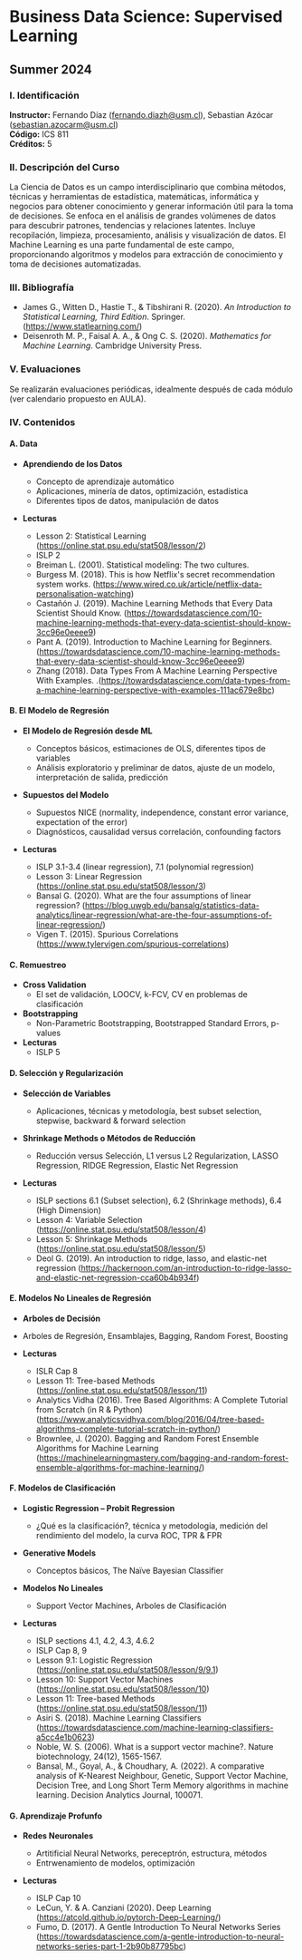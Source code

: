 # Business Data Science: Supervised Learning
## Summer 2024

### I. Identificación
**Instructor:** Fernando Díaz (fernando.diazh@usm.cl), Sebastian Azócar (sebastian.azocarm@usm.cl)  
**Código:** ICS 811  
**Créditos:** 5

### II. Descripción del Curso
La Ciencia de Datos es un campo interdisciplinario que combina métodos, técnicas y herramientas de estadística, matemáticas, informática y negocios para obtener conocimiento y generar información útil para la toma de decisiones. Se enfoca en el análisis de grandes volúmenes de datos para descubrir patrones, tendencias y relaciones latentes. Incluye recopilación, limpieza, procesamiento, análisis y visualización de datos. El Machine Learning es una parte fundamental de este campo, proporcionando algoritmos y modelos para extracción de conocimiento y toma de decisiones automatizadas.

### III. Bibliografía
- James G., Witten D., Hastie T., & Tibshirani R. (2020). _An Introduction to Statistical Learning, Third Edition_. Springer. (https://www.statlearning.com/)
- Deisenroth M. P., Faisal A. A., & Ong C. S. (2020). _Mathematics for Machine Learning_. Cambridge University Press.

### V. Evaluaciones
  Se realizarán evaluaciones periódicas, idealmente después de cada módulo (ver calendario propuesto en AULA).
  
### IV. Contenidos

#### A. Data
- **Aprendiendo de los Datos**
  - Concepto de aprendizaje automático
  - Aplicaciones, minería de datos, optimización, estadística
  - Diferentes tipos de datos, manipulación de datos

- **Lecturas**
  - Lesson 2: Statistical Learning (https://online.stat.psu.edu/stat508/lesson/2)
  - ISLP 2
  - Breiman L. (2001). Statistical modeling: The two cultures.
  - Burgess M. (2018). This is how Netflix's secret recommendation system works. (https://www.wired.co.uk/article/netflix-data-personalisation-watching)
  - Castañón J. (2019). Machine Learning Methods that Every Data Scientist Should Know. (https://towardsdatascience.com/10-machine-learning-methods-that-every-data-scientist-should-know-3cc96e0eeee9)
  - Pant A. (2019). Introduction to Machine Learning for Beginners. (https://towardsdatascience.com/10-machine-learning-methods-that-every-data-scientist-should-know-3cc96e0eeee9)
  - Zhang (2018). Data Types From A Machine Learning Perspective With Examples. .(https://towardsdatascience.com/data-types-from-a-machine-learning-perspective-with-examples-111ac679e8bc)

#### B. El Modelo de Regresión
- **El Modelo de Regresión desde ML**
  - Conceptos básicos, estimaciones de OLS, diferentes tipos de variables
  - Análisis exploratorio y preliminar de datos, ajuste de un modelo, interpretación de salida, predicción

- **Supuestos del Modelo**
  - Supuestos NICE (normality, independence, constant error variance, expectation of the error)
  - Diagnósticos, causalidad versus correlación, confounding factors

- **Lecturas**
  - ISLP 3.1-3.4 (linear regression), 7.1 (polynomial regression)
  - Lesson 3: Linear Regression (https://online.stat.psu.edu/stat508/lesson/3)
  - Bansal G. (2020). What are the four assumptions of linear regression? (https://blog.uwgb.edu/bansalg/statistics-data-analytics/linear-regression/what-are-the-four-assumptions-of-linear-regression/)
  - Vigen T. (2015). Spurious Correlations (https://www.tylervigen.com/spurious-correlations)

#### C. Remuestreo
- **Cross Validation**
  - El set de validación, LOOCV, k-FCV, CV en problemas de clasificación
- **Bootstrapping**
  - Non-Parametric Bootstrapping, Bootstrapped Standard Errors, p-values
- **Lecturas**
  - ISLP 5

#### D. Selección y Regularización
- **Selección de Variables**
  - Aplicaciones, técnicas y metodología, best subset selection, stepwise, backward & forward selection

- **Shrinkage Methods o Métodos de Reducción**
  - Reducción versus Selección, L1 versus L2 Regularization, LASSO Regression, RIDGE Regression, Elastic Net Regression

- **Lecturas**
  - ISLP sections 6.1 (Subset selection), 6.2 (Shrinkage methods), 6.4 (High Dimension)
  - Lesson 4: Variable Selection (https://online.stat.psu.edu/stat508/lesson/4)
  - Lesson 5: Shrinkage Methods (https://online.stat.psu.edu/stat508/lesson/5)
  - Deol G. (2019). An introduction to ridge, lasso, and elastic-net regression (https://hackernoon.com/an-introduction-to-ridge-lasso-and-elastic-net-regression-cca60b4b934f)

#### E. Modelos No Lineales de Regresión

  - **Arboles de Decisión**
  - Arboles de Regresión, Ensamblajes, Bagging, Random Forest, Boosting

- **Lecturas**
  - ISLR Cap 8
  - Lesson 11: Tree-based Methods (https://online.stat.psu.edu/stat508/lesson/11)
  - Analytics Vidha (2016). Tree Based Algorithms: A Complete Tutorial from Scratch (in R & Python) (https://www.analyticsvidhya.com/blog/2016/04/tree-based-algorithms-complete-tutorial-scratch-in-python/)
  - Brownlee, J. (2020).  Bagging and Random Forest Ensemble Algorithms for Machine Learning (https://machinelearningmastery.com/bagging-and-random-forest-ensemble-algorithms-for-machine-learning/)


#### F. Modelos de Clasificación
- **Logistic Regression – Probit Regression**
  - ¿Qué es la clasificación?, técnica y metodología, medición del rendimiento del modelo, la curva ROC, TPR & FPR

- **Generative Models**
  - Conceptos básicos, The Naïve Bayesian Classifier

- **Modelos No Lineales**
  - Support Vector Machines, Arboles de Clasificación

- **Lecturas**
  - ISLP sections 4.1, 4.2, 4.3, 4.6.2
  - ISLP Cap 8, 9
  - Lesson 9.1: Logistic Regression (https://online.stat.psu.edu/stat508/lesson/9/9.1)
  - Lesson 10: Support Vector Machines (https://online.stat.psu.edu/stat508/lesson/10)
  - Lesson 11: Tree-based Methods (https://online.stat.psu.edu/stat508/lesson/11)
  - Asiri S. (2018). Machine Learning Classifiers (https://towardsdatascience.com/machine-learning-classifiers-a5cc4e1b0623)
  - Noble, W. S. (2006). What is a support vector machine?. Nature biotechnology, 24(12), 1565-1567.
  - Bansal, M., Goyal, A., & Choudhary, A. (2022). A comparative analysis of K-Nearest Neighbour, Genetic, Support Vector Machine, Decision Tree, and Long Short Term Memory algorithms in machine learning. Decision Analytics Journal, 100071.

#### G. Aprendizaje Profunfo
- **Redes Neuronales**
  - Artitificial Neural Networks, pereceptrón, estructura, métodos
  - Entrwenamiento de modelos, optimización

- **Lecturas**
  - ISLP Cap 10
  - LeCun, Y. & A. Canziani (2020). Deep Learning (https://atcold.github.io/pytorch-Deep-Learning/)
  - Fumo, D. (2017). A Gentle Introduction To Neural Networks Series (https://towardsdatascience.com/a-gentle-introduction-to-neural-networks-series-part-1-2b90b87795bc)



